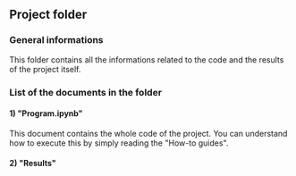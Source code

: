 ## Project folder
### General informations
This folder contains all the informations related to the code and the results of the project itself.

### List of the documents in the folder

#### 1) "Program.ipynb"
This document contains the whole code of the project. You can understand how to execute this by simply reading the "How-to guides".

#### 2) "Results"
